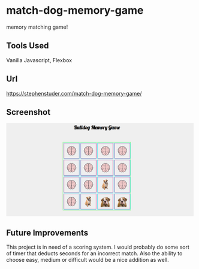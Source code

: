 # match-dog-memory-game
memory matching game!

## Tools Used
Vanilla Javascript, Flexbox

## Url
https://stephenstuder.com/match-dog-memory-game/

## Screenshot
<img src="./images/screenshotapp.PNG" alt="screenshot of webpage" width="500"/>

## Future Improvements
This project is in need of a scoring system. I would probably do some sort of timer that deducts seconds for an incorrect match. Also the ability to choose easy, medium or difficult would be a nice addition as well. 
